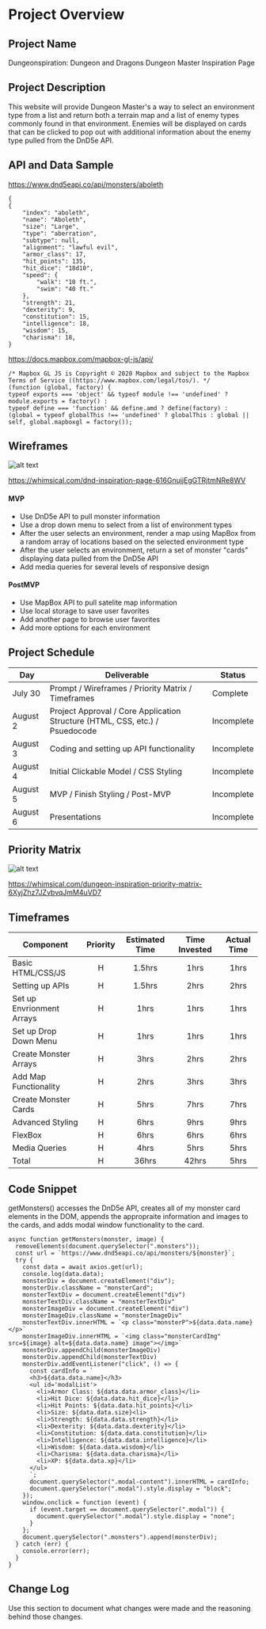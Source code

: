 # Project Overview

## Project Name

Dungeonspiration:
Dungeon and Dragons Dungeon Master Inspiration Page

## Project Description

This website will provide Dungeon Master's a way to select an environment type from a list and return both a terrain map and a list of enemy types commonly found in that environment. Enemies will be displayed on cards that can be clicked to pop out with additional information about the enemy type pulled from the DnD5e API.

## API and Data Sample

https://www.dnd5eapi.co/api/monsters/aboleth

```
{
{
    "index": "aboleth",
    "name": "Aboleth",
    "size": "Large",
    "type": "aberration",
    "subtype": null,
    "alignment": "lawful evil",
    "armor_class": 17,
    "hit_points": 135,
    "hit_dice": "18d10",
    "speed": {
        "walk": "10 ft.",
        "swim": "40 ft."
    },
    "strength": 21,
    "dexterity": 9,
    "constitution": 15,
    "intelligence": 18,
    "wisdom": 15,
    "charisma": 18,
}
```

https://docs.mapbox.com/mapbox-gl-js/api/

```
/* Mapbox GL JS is Copyright © 2020 Mapbox and subject to the Mapbox Terms of Service ((https://www.mapbox.com/legal/tos/). */
(function (global, factory) {
typeof exports === 'object' && typeof module !== 'undefined' ? module.exports = factory() :
typeof define === 'function' && define.amd ? define(factory) :
(global = typeof globalThis !== 'undefined' ? globalThis : global || self, global.mapboxgl = factory());
```

## Wireframes

![alt text](https://res.cloudinary.com/dy6xpqkkj/image/upload/v1627910858/Screen_Shot_2021-08-02_at_9.22.05_AM_cawpiw.png)

https://whimsical.com/dnd-inspiration-page-616GnujjEgGTRjtmNRe8WV

#### MVP 

- Use DnD5e API to pull monster information
- Use a drop down menu to select from a list of environment types
- After the user selects an environment, render a map using MapBox from a random array of locations based on the selected environment type
- After the user selects an environment, return a set of monster "cards" displaying data pulled from the DnD5e API
- Add media queries for several levels of responsive design

#### PostMVP  

- Use MapBox API to pull satelite map information
- Use local storage to save user favorites
- Add another page to browse user favorites
- Add more options for each environment

## Project Schedule

|  Day | Deliverable | Status
|---|---| ---|
|July 30| Prompt / Wireframes / Priority Matrix / Timeframes | Complete
|August 2| Project Approval / Core Application Structure (HTML, CSS, etc.) / Psuedocode | Incomplete
|August 3| Coding and setting up API functionality | Incomplete
|August 4| Initial Clickable Model / CSS Styling | Incomplete
|August 5| MVP / Finish Styling / Post-MVP| Incomplete
|August 6| Presentations | Incomplete

## Priority Matrix

![alt text](https://res.cloudinary.com/dy6xpqkkj/image/upload/v1627910865/Screen_Shot_2021-08-02_at_9.20.54_AM_hibd2j.png)

https://whimsical.com/dungeon-inspiration-priority-matrix-6XyjZhz7JZvbvqJmM4uVD7

## Timeframes

| Component | Priority | Estimated Time | Time Invested | Actual Time |
| --- | :---: |  :---: | :---: | :---: |
| Basic HTML/CSS/JS | H | 1.5hrs| 1hrs | 1hrs |
| Setting up APIs | H | 1.5hrs| 2hrs | 2hrs |
| Set up Envrionment Arrays | H | 1hrs| 1hrs | 1hrs |
| Set up Drop Down Menu | H | 1hrs| 1hrs | 1hrs |
| Create Monster Arrays | H | 3hrs| 2hrs | 2hrs |
| Add Map Functionality | H | 2hrs| 3hrs | 3hrs |
| Create Monster Cards | H | 5hrs| 7hrs | 7hrs |
| Advanced Styling | H | 6hrs| 9hrs | 9hrs |
| FlexBox | H | 6hrs| 6hrs | 6hrs |
| Media Queries | H | 4hrs| 5hrs| 5hrs |
| Total | H | 36hrs| 42hrs | 5hrs |

## Code Snippet

getMonsters() accesses the DnD5e API, creates all of my monster card elements in the DOM, appends the appropraite information and images to the cards, and adds modal window functionality to the card.

```
async function getMonsters(monster, image) {
  removeElements(document.querySelector(".monsters"));
  const url = `https://www.dnd5eapi.co/api/monsters/${monster}`;
  try {
    const data = await axios.get(url);
    console.log(data.data);
    monsterDiv = document.createElement("div");
    monsterDiv.className = "monsterCard";
    monsterTextDiv = document.createElement("div")
    monsterTextDiv.className = "monsterTextDiv"
    monsterImageDiv = document.createElement("div")
    monsterImageDiv.className = "monsterImageDiv"
    monsterTextDiv.innerHTML = `<p class="monsterP">${data.data.name}</p>`
    monsterImageDiv.innerHTML = `<img class="monsterCardImg" src=${image} alt=${data.data.name} image"></img>`
    monsterDiv.appendChild(monsterImageDiv)
    monsterDiv.appendChild(monsterTextDiv)
    monsterDiv.addEventListener("click", () => {
      const cardInfo = `
      <h3>${data.data.name}</h3>
      <ul id='modalList'>
        <li>Armor Class: ${data.data.armor_class}</li>
        <li>Hit Dice: ${data.data.hit_dice}</li>
        <li>Hit Points: ${data.data.hit_points}</li>
        <li>Size: ${data.data.size}<li>
        <li>Strength: ${data.data.strength}</li>
        <li>Dexterity: ${data.data.dexterity}</li>
        <li>Constitution: ${data.data.constitution}</li>
        <li>Intelligence: ${data.data.intelligence}</li>
        <li>Wisdom: ${data.data.wisdom}</li>
        <li>Charisma: ${data.data.charisma}</li>
        <li>XP: ${data.data.xp}</li>
      </ul>
      `;
      document.querySelector(".modal-content").innerHTML = cardInfo;
      document.querySelector(".modal").style.display = "block";
    });
    window.onclick = function (event) {
      if (event.target == document.querySelector(".modal")) {
        document.querySelector(".modal").style.display = "none";
      }
    };
    document.querySelector(".monsters").append(monsterDiv);
  } catch (err) {
    console.error(err);
  } 
}
```

## Change Log
 Use this section to document what changes were made and the reasoning behind those changes.  
